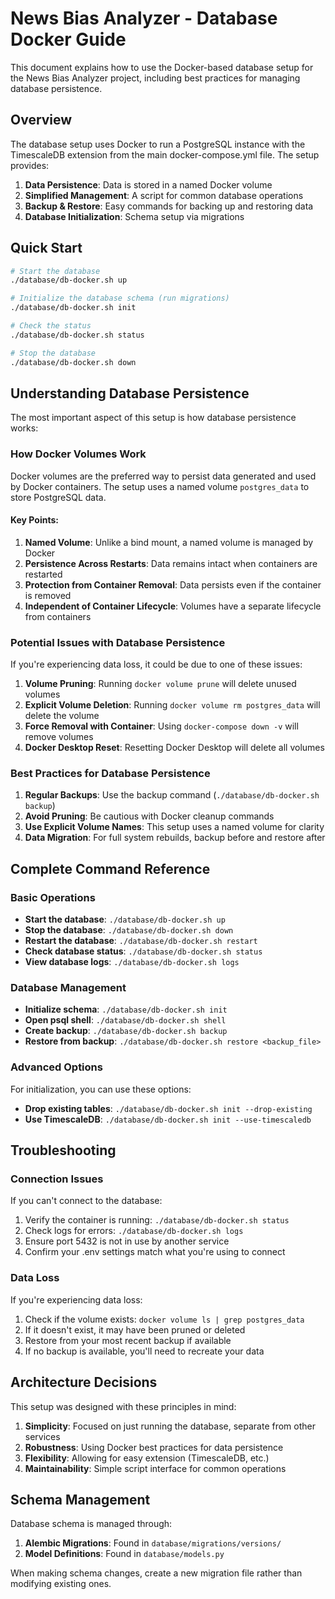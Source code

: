 # News Bias Analyzer - Database Docker Guide

This document explains how to use the Docker-based database setup for the News Bias Analyzer project, including best practices for managing database persistence.

## Overview

The database setup uses Docker to run a PostgreSQL instance with the TimescaleDB extension from the main docker-compose.yml file. The setup provides:

1. **Data Persistence**: Data is stored in a named Docker volume
2. **Simplified Management**: A script for common database operations
3. **Backup & Restore**: Easy commands for backing up and restoring data
4. **Database Initialization**: Schema setup via migrations

## Quick Start

```bash
# Start the database
./database/db-docker.sh up

# Initialize the database schema (run migrations)
./database/db-docker.sh init

# Check the status
./database/db-docker.sh status

# Stop the database
./database/db-docker.sh down
```

## Understanding Database Persistence

The most important aspect of this setup is how database persistence works:

### How Docker Volumes Work

Docker volumes are the preferred way to persist data generated and used by Docker containers. The setup uses a named volume `postgres_data` to store PostgreSQL data.

#### Key Points:

1. **Named Volume**: Unlike a bind mount, a named volume is managed by Docker
2. **Persistence Across Restarts**: Data remains intact when containers are restarted
3. **Protection from Container Removal**: Data persists even if the container is removed
4. **Independent of Container Lifecycle**: Volumes have a separate lifecycle from containers

### Potential Issues with Database Persistence

If you're experiencing data loss, it could be due to one of these issues:

1. **Volume Pruning**: Running `docker volume prune` will delete unused volumes
2. **Explicit Volume Deletion**: Running `docker volume rm postgres_data` will delete the volume
3. **Force Removal with Container**: Using `docker-compose down -v` will remove volumes
4. **Docker Desktop Reset**: Resetting Docker Desktop will delete all volumes

### Best Practices for Database Persistence

1. **Regular Backups**: Use the backup command (`./database/db-docker.sh backup`)
2. **Avoid Pruning**: Be cautious with Docker cleanup commands
3. **Use Explicit Volume Names**: This setup uses a named volume for clarity
4. **Data Migration**: For full system rebuilds, backup before and restore after

## Complete Command Reference

### Basic Operations

- **Start the database**: `./database/db-docker.sh up`
- **Stop the database**: `./database/db-docker.sh down`
- **Restart the database**: `./database/db-docker.sh restart`
- **Check database status**: `./database/db-docker.sh status`
- **View database logs**: `./database/db-docker.sh logs`

### Database Management

- **Initialize schema**: `./database/db-docker.sh init`
- **Open psql shell**: `./database/db-docker.sh shell`
- **Create backup**: `./database/db-docker.sh backup`
- **Restore from backup**: `./database/db-docker.sh restore <backup_file>`

### Advanced Options

For initialization, you can use these options:

- **Drop existing tables**: `./database/db-docker.sh init --drop-existing`
- **Use TimescaleDB**: `./database/db-docker.sh init --use-timescaledb`

## Troubleshooting

### Connection Issues

If you can't connect to the database:

1. Verify the container is running: `./database/db-docker.sh status`
2. Check logs for errors: `./database/db-docker.sh logs`
3. Ensure port 5432 is not in use by another service
4. Confirm your .env settings match what you're using to connect

### Data Loss

If you're experiencing data loss:

1. Check if the volume exists: `docker volume ls | grep postgres_data`
2. If it doesn't exist, it may have been pruned or deleted
3. Restore from your most recent backup if available
4. If no backup is available, you'll need to recreate your data

## Architecture Decisions

This setup was designed with these principles in mind:

1. **Simplicity**: Focused on just running the database, separate from other services
2. **Robustness**: Using Docker best practices for data persistence
3. **Flexibility**: Allowing for easy extension (TimescaleDB, etc.)
4. **Maintainability**: Simple script interface for common operations

## Schema Management

Database schema is managed through:

1. **Alembic Migrations**: Found in `database/migrations/versions/`
2. **Model Definitions**: Found in `database/models.py`

When making schema changes, create a new migration file rather than modifying existing ones.